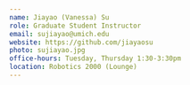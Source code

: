 ```yaml
---
name: Jiayao (Vanessa) Su
role: Graduate Student Instructor
email: sujiayao@umich.edu
website: https://github.com/jiayaosu
photo: sujiayao.jpg
office-hours: Tuesday, Thursday 1:30-3:30pm
location: Robotics 2000 (Lounge)
---
```

